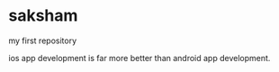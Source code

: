 # saksham
my first repository

ios app development is far more better than android app development.
